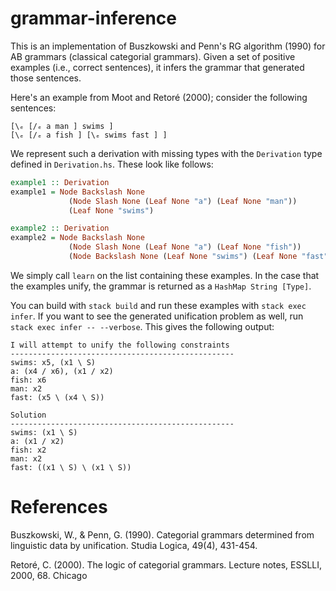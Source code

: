 # grammar-inference

This is an implementation of Buszkowski and Penn's RG algorithm (1990) for AB
grammars (classical categorial grammars). Given a set of positive examples (i.e.,
correct sentences), it infers the grammar that generated those sentences.

Here's an example from Moot and Retoré (2000); consider the following sentences:

```
[\ₑ [/ₑ a man ] swims ]
[\ₑ [/ₑ a fish ] [\ₑ swims fast ] ]
```

We represent such a derivation with missing types with the `Derivation` type
defined in `Derivation.hs`. These look like follows:

```haskell
example1 :: Derivation
example1 = Node Backslash None
             (Node Slash None (Leaf None "a") (Leaf None "man"))
             (Leaf None "swims")

example2 :: Derivation
example2 = Node Backslash None
             (Node Slash None (Leaf None "a") (Leaf None "fish"))
             (Node Backslash None (Leaf None "swims") (Leaf None "fast"))
```

We simply call `learn` on the list containing these examples. In the case that
the examples unify, the grammar is returned as a `HashMap String [Type]`.

You can build with `stack build` and run these examples with `stack exec infer`.
If you want to see the generated unification problem as well, run `stack exec
infer -- --verbose`. This gives the following output:

```
I will attempt to unify the following constraints
--------------------------------------------------
swims: x5, (x1 \ S)
a: (x4 / x6), (x1 / x2)
fish: x6
man: x2
fast: (x5 \ (x4 \ S))

Solution
--------------------------------------------------
swims: (x1 \ S)
a: (x1 / x2)
fish: x2
man: x2
fast: ((x1 \ S) \ (x1 \ S))

```

# References

Buszkowski, W., & Penn, G. (1990). Categorial grammars determined from linguistic data by unification. Studia Logica, 49(4), 431-454.

Retoré, C. (2000). The logic of categorial grammars. Lecture notes, ESSLLI, 2000, 68.
Chicago
